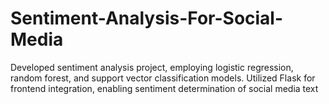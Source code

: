 # Sentiment-Analysis-For-Social-Media

Developed sentiment analysis project, employing logistic regression, random forest, and support vector classification models. Utilized Flask for frontend integration, enabling sentiment determination of social media text
